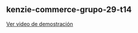 ## kenzie-commerce-grupo-29-t14

[Ver video de demostración](https://www.loom.com/share/4541b5102a8c429a909f3128b4ba69a5)
